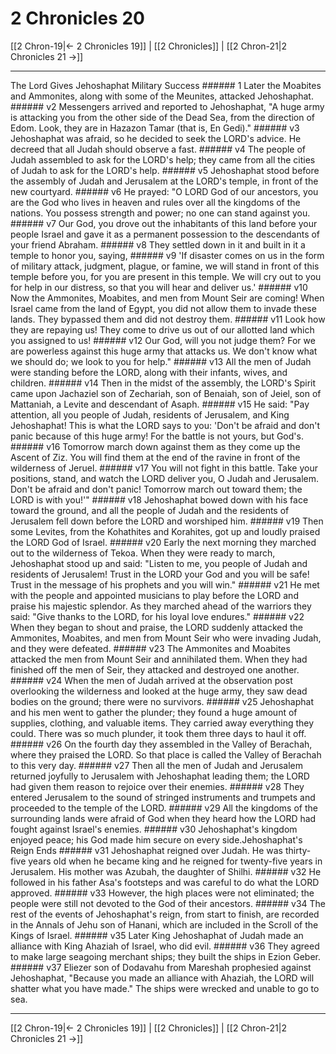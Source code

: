 # 2 Chronicles 20

[[2 Chron-19|← 2 Chronicles 19]] | [[2 Chronicles]] | [[2 Chron-21|2 Chronicles 21 →]]
***

The Lord Gives Jehoshaphat Military Success ###### 1 Later the Moabites and Ammonites, along with some of the Meunites, attacked Jehoshaphat. ###### v2 Messengers arrived and reported to Jehoshaphat, "A huge army is attacking you from the other side of the Dead Sea, from the direction of Edom. Look, they are in Hazazon Tamar (that is, En Gedi)." ###### v3 Jehoshaphat was afraid, so he decided to seek the LORD's advice. He decreed that all Judah should observe a fast. ###### v4 The people of Judah assembled to ask for the LORD's help; they came from all the cities of Judah to ask for the LORD's help. ###### v5 Jehoshaphat stood before the assembly of Judah and Jerusalem at the LORD's temple, in front of the new courtyard. ###### v6 He prayed: "O LORD God of our ancestors, you are the God who lives in heaven and rules over all the kingdoms of the nations. You possess strength and power; no one can stand against you. ###### v7 Our God, you drove out the inhabitants of this land before your people Israel and gave it as a permanent possession to the descendants of your friend Abraham. ###### v8 They settled down in it and built in it a temple to honor you, saying, ###### v9 'If disaster comes on us in the form of military attack, judgment, plague, or famine, we will stand in front of this temple before you, for you are present in this temple. We will cry out to you for help in our distress, so that you will hear and deliver us.' ###### v10 Now the Ammonites, Moabites, and men from Mount Seir are coming! When Israel came from the land of Egypt, you did not allow them to invade these lands. They bypassed them and did not destroy them. ###### v11 Look how they are repaying us! They come to drive us out of our allotted land which you assigned to us! ###### v12 Our God, will you not judge them? For we are powerless against this huge army that attacks us. We don't know what we should do; we look to you for help." ###### v13 All the men of Judah were standing before the LORD, along with their infants, wives, and children. ###### v14 Then in the midst of the assembly, the LORD's Spirit came upon Jachaziel son of Zechariah, son of Benaiah, son of Jeiel, son of Mattaniah, a Levite and descendant of Asaph. ###### v15 He said: "Pay attention, all you people of Judah, residents of Jerusalem, and King Jehoshaphat! This is what the LORD says to you: 'Don't be afraid and don't panic because of this huge army! For the battle is not yours, but God's. ###### v16 Tomorrow march down against them as they come up the Ascent of Ziz. You will find them at the end of the ravine in front of the wilderness of Jeruel. ###### v17 You will not fight in this battle. Take your positions, stand, and watch the LORD deliver you, O Judah and Jerusalem. Don't be afraid and don't panic! Tomorrow march out toward them; the LORD is with you!'" ###### v18 Jehoshaphat bowed down with his face toward the ground, and all the people of Judah and the residents of Jerusalem fell down before the LORD and worshiped him. ###### v19 Then some Levites, from the Kohathites and Korahites, got up and loudly praised the LORD God of Israel. ###### v20 Early the next morning they marched out to the wilderness of Tekoa. When they were ready to march, Jehoshaphat stood up and said: "Listen to me, you people of Judah and residents of Jerusalem! Trust in the LORD your God and you will be safe! Trust in the message of his prophets and you will win." ###### v21 He met with the people and appointed musicians to play before the LORD and praise his majestic splendor. As they marched ahead of the warriors they said: "Give thanks to the LORD, for his loyal love endures." ###### v22 When they began to shout and praise, the LORD suddenly attacked the Ammonites, Moabites, and men from Mount Seir who were invading Judah, and they were defeated. ###### v23 The Ammonites and Moabites attacked the men from Mount Seir and annihilated them. When they had finished off the men of Seir, they attacked and destroyed one another. ###### v24 When the men of Judah arrived at the observation post overlooking the wilderness and looked at the huge army, they saw dead bodies on the ground; there were no survivors. ###### v25 Jehoshaphat and his men went to gather the plunder; they found a huge amount of supplies, clothing, and valuable items. They carried away everything they could. There was so much plunder, it took them three days to haul it off. ###### v26 On the fourth day they assembled in the Valley of Berachah, where they praised the LORD. So that place is called the Valley of Berachah to this very day. ###### v27 Then all the men of Judah and Jerusalem returned joyfully to Jerusalem with Jehoshaphat leading them; the LORD had given them reason to rejoice over their enemies. ###### v28 They entered Jerusalem to the sound of stringed instruments and trumpets and proceeded to the temple of the LORD. ###### v29 All the kingdoms of the surrounding lands were afraid of God when they heard how the LORD had fought against Israel's enemies. ###### v30 Jehoshaphat's kingdom enjoyed peace; his God made him secure on every side.Jehoshaphat's Reign Ends ###### v31 Jehoshaphat reigned over Judah. He was thirty-five years old when he became king and he reigned for twenty-five years in Jerusalem. His mother was Azubah, the daughter of Shilhi. ###### v32 He followed in his father Asa's footsteps and was careful to do what the LORD approved. ###### v33 However, the high places were not eliminated; the people were still not devoted to the God of their ancestors. ###### v34 The rest of the events of Jehoshaphat's reign, from start to finish, are recorded in the Annals of Jehu son of Hanani, which are included in the Scroll of the Kings of Israel. ###### v35 Later King Jehoshaphat of Judah made an alliance with King Ahaziah of Israel, who did evil. ###### v36 They agreed to make large seagoing merchant ships; they built the ships in Ezion Geber. ###### v37 Eliezer son of Dodavahu from Mareshah prophesied against Jehoshaphat, "Because you made an alliance with Ahaziah, the LORD will shatter what you have made." The ships were wrecked and unable to go to sea.

***
[[2 Chron-19|← 2 Chronicles 19]] | [[2 Chronicles]] | [[2 Chron-21|2 Chronicles 21 →]]
